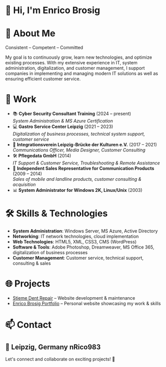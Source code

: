 # 👋 Hi, I'm Enrico Brosig

# 🚀 About Me
Consistent – Competent – Committed

My goal is to continuously grow, learn new technologies, and optimize existing processes. With my extensive experience in IT, system administration, digitalization, and customer management, I support companies in implementing and managing modern IT solutions as well as ensuring efficient customer service.

# 💼 Work 
- 📚 **Cyber Security Consultant Training** (2024 – present)  
  _System Administration & MS Azure Certification_
- 💻 **Gastro Service Center Leipzig** (2021 – 2023)  
  _Digitalization of business processes, technical system support, customer service_
- 🎨 **Integrationsverein Leipzig-Brücke der Kulturen e.V.** (2017 – 2021)  
  _Communications Officer, Media Designer, Customer Consulting_
- 🛠 **Pflegedata GmbH** (2014)  
  _IT Support & Customer Service, Troubleshooting & Remote Assistance_
- 📡 **Independent Sales Representative for Communication Products** (2009 – 2014)  
  _Sales of mobile and landline products, customer consulting & acquisition_
- 📊 **System Administrator for Windows 2K, Linux/Unix** (2003)

# 🛠 Skills & Technologies
- **System Administration**: Windows Server, MS Azure, Active Directory
- **Networking**: IT network technologies, cloud implementation
- **Web Technologies**: HTML5, XML, CSS3, CMS (WordPress)
- **Software & Tools**: Adobe Photoshop, Dreamweaver, MS Office 365, digitalization of business processes
- **Customer Management**: Customer service, technical support, consulting & sales

# 🌐 Projects
- [Stieme Dent Repair](http://stieme-dentrepair.de) – Website development & maintenance
- [Enrico Brosig Portfolio](http://enrico-brosig.de) – Personal website showcasing my work & skills
  
# 📫 Contact
📍 Leipzig, Germany  nRico983
---
Let's connect and collaborate on exciting projects! 🚀


